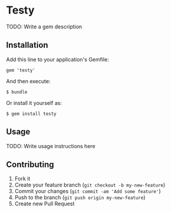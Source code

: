 # Testy

TODO: Write a gem description

## Installation

Add this line to your application's Gemfile:

    gem 'testy'

And then execute:

    $ bundle

Or install it yourself as:

    $ gem install testy

## Usage

TODO: Write usage instructions here

## Contributing

1. Fork it
2. Create your feature branch (`git checkout -b my-new-feature`)
3. Commit your changes (`git commit -am 'Add some feature'`)
4. Push to the branch (`git push origin my-new-feature`)
5. Create new Pull Request
